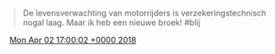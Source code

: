 > De levensverwachting van motorrijders is verzekeringstechnisch nogal laag\. Maar ik heb een nieuwe broek\! \#blij

<img src="../../media/tweet.ico" width="12" /> [Mon Apr 02 17:00:02 +0000 2018](https://twitter.com/DromerDenker/status/980852369197068288)